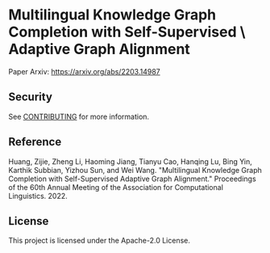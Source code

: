 # Multilingual Knowledge Graph Completion with Self-Supervised \\ Adaptive Graph Alignment

Paper Arxiv: https://arxiv.org/abs/2203.14987

## Security

See [CONTRIBUTING](CONTRIBUTING.md#security-issue-notifications) for more information.


## Reference

Huang, Zijie, Zheng Li, Haoming Jiang, Tianyu Cao, Hanqing Lu, Bing Yin, Karthik Subbian, Yizhou Sun, and Wei Wang. "Multilingual Knowledge Graph Completion with Self-Supervised Adaptive Graph Alignment." Proceedings of the 60th Annual Meeting of the Association for Computational Linguistics. 2022.

## License

This project is licensed under the Apache-2.0 License.
